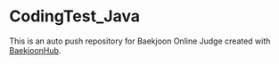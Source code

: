 # CodingTest_Java
This is an auto push repository for Baekjoon Online Judge created with [BaekjoonHub](https://github.com/BaekjoonHub/BaekjoonHub).

